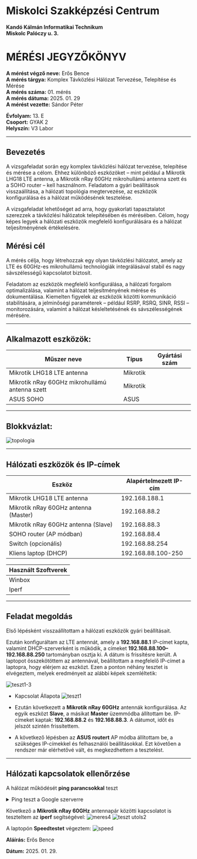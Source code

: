 # Miskolci Szakképzési Centrum  
**Kandó Kálmán Informatikai Technikum**  
**Miskolc Palóczy u. 3.**

# MÉRÉSI JEGYZŐKÖNYV

**A mérést végző neve:** Erős Bence  
**A mérés tárgya:** Komplex Távközlési Hálózat Tervezése, Telepítése és Mérése <br>
**A mérés száma:** 01. mérés  
**A mérés dátuma:** 2025. 01. 29  
**A mérést vezette:** Sándor Péter  

**Évfolyam:** 13. E  
**Csoport:** GYAK 2  
**Helyszín:** V3 Labor 

---

## Bevezetés

A vizsgafeladat során egy komplex távközlési hálózat tervezése, telepítése és mérése a célom. Ehhez különböző eszközöket – mint például a Mikrotik LHG18 LTE antenna, a Mikrotik nRay 60GHz mikrohullámú antenna szett és a SOHO router – kell használnom. Feladatom a gyári beállítások visszaállítása, a hálózati topológia megtervezése, az eszközök konfigurálása és a hálózat működésének tesztelése. 

A vizsgafeladat lehetőséget ad arra, hogy gyakorlati tapasztalatot szerezzek a távközlési hálózatok telepítésében és mérésében. Célom, hogy képes legyek a hálózati eszközök megfelelő konfigurálására és a hálózat teljesítményének értékelésére.

## Mérési cél

A mérés célja, hogy létrehozzak egy olyan távközlési hálózatot, amely az LTE és 60GHz-es mikrohullámú technológiák integrálásával stabil és nagy sávszélességű kapcsolatot biztosít. 

Feladatom az eszközök megfelelő konfigurálása, a hálózati forgalom optimalizálása, valamint a hálózat teljesítményének mérése és dokumentálása. Kiemelten figyelek az eszközök közötti kommunikáció stabilitására, a jelminőségi paraméterek – például RSRP, RSRQ, SINR, RSSI – monitorozására, valamint a hálózat késleltetésének és sávszélességének mérésére.

---


## Alkalmazott eszközök:

| Műszer neve                                      | Típus     | Gyártási szám       |
| -------------------------------------------------| ----------| --------------------|
| Mikrotik LHG18 LTE antenna                       | Mikrotik  |                     |
| Mikrotik nRay 60GHz mikrohullámú antenna szett   | Mikrotik  |                     |
| ASUS SOHO                                        | ASUS      |                     |


---

## Blokkvázlat:

![topologia](https://github.com/user-attachments/assets/a948cd32-2470-48fa-b8b2-47d84276ebc6)

---

## Hálózati eszközök és IP-címek

| Eszköz                              | Alapértelmezett IP-cím |
|-------------------------------------|------------------------|
| Mikrotik LHG18 LTE antenna          | 192.168.188.1          |
| Mikrotik nRay 60GHz antenna (Master)| 192.168.88.2           |
| Mikrotik nRay 60GHz antenna (Slave) | 192.168.88.3           |
| SOHO router (AP módban)             | 192.168.88.4           |
| Switch (opcionális)                 | 192.168.88.254         |
| Kliens laptop (DHCP)                | 192.168.88.100-250     |

|Használt Szoftverek|
|-------------------|
|Winbox             |
|Iperf              |


---

## Feladat megoldás

Első lépésként visszaállítottam a hálózati eszközök gyári beállításait.  

Ezután konfiguráltam az LTE antennát, amely a **192.168.88.1** IP-címet kapta, valamint DHCP-szerverként is működik, a címeket **192.168.88.100–192.168.88.250** tartományban osztja ki. A dátum is frissítésre került. A laptopot összekötöttem az antennával, beállítottam a megfelelő IP-címet a laptopra, hogy elérjem az eszközt. Ezen a ponton néhány tesztet is elvégeztem, melyek eredményeit az alábbi képek szemléltetik:

![teszt1-3](https://github.com/user-attachments/assets/aba3442a-a28c-479d-b5b0-e8b1bfb71450)

- Kapcsolat Állapota
  ![teszt1](https://github.com/user-attachments/assets/b574ba60-2c77-4ff0-b23e-a27880f5f5c1)




- Ezután következett a **Mikrotik nRay 60GHz** antennák konfigurálása. Az egyik eszközt **Slave**, a másikat **Master** üzemmódba állítottam be. IP-címeket kaptak: **192.168.88.2** és **192.168.88.3**. A dátumot, időt és jelszót szintén frissítettem.

- A következő lépésben az **ASUS routert** AP módba állítottam be, a szükséges IP-címekkel és felhasználói beállításokkal. Ezt követően a rendszer már elérhetővé vált, és megkezdhettem a tesztelést.  

---

## **Hálózati kapcsolatok ellenőrzése**  

A hálózat működését **ping parancsokkal** teszt

<details>
  <summary>Ping teszt a Google szerverre</summary>
![meres2](https://github.com/user-attachments/assets/743152f3-51f2-4e73-bd2f-a6777dac9128)



</details>

Következő a **Mikrotik nRay 60GHz** antennapár közötti kapcsolatot is teszteltem az **iperf** segítségével:
![meres4](https://github.com/user-attachments/assets/3c87c7bc-d395-4594-b1c4-fc0d18ef6e13)
![teszt utols2](https://github.com/user-attachments/assets/828c176f-c610-45b1-b9ff-95e6356c2d5e)


A laptopón **Speedtestet** végeztem:
![speed](https://github.com/user-attachments/assets/f39b4028-60e0-4992-a683-425a1c5e378c)


**Aláírás:** Erős Bence

**Dátum:** 2025. 01. 29.

